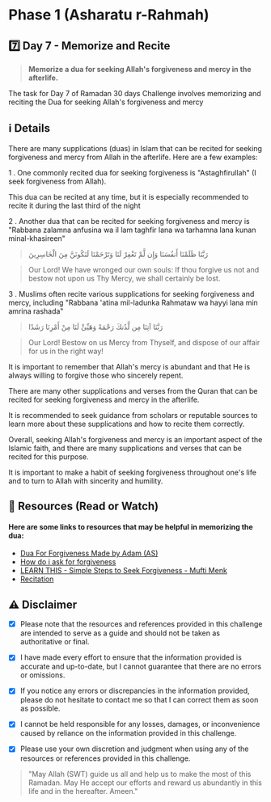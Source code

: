 # Phase 1 (Asharatu r-Rahmah)

## 7️⃣ Day 7 - Memorize and Recite

> **Memorize a dua for seeking Allah's forgiveness and mercy in the afterlife.**

The task for Day 7 of Ramadan 30 days Challenge involves memorizing and reciting the Dua for seeking Allah's forgiveness and mercy

## ℹ️ Details

There are many supplications (duas) in Islam that can be recited for seeking forgiveness and mercy from Allah in the afterlife. Here are a few examples:

1 . One commonly recited dua for seeking forgiveness is "Astaghfirullah" (I seek forgiveness from Allah).

This dua can be recited at any time, but it is especially recommended to recite it during the last third of the night

2 . Another dua that can be recited for seeking forgiveness and mercy is "Rabbana zalamna anfusina wa il lam taghfir lana wa tarhamna lana kunan minal-khasireen"

> رَبَّنَا ظَلَمْنَا أَنفُسَنَا وَإِن لَّمْ تَغْفِرْ لَنَا وَتَرْحَمْنَا لَنَكُونَنَّ مِنَ الْخَاسِرِينَ

> Our Lord! We have wronged our own souls: If thou forgive us not and bestow not upon us Thy Mercy, we shall certainly be lost.

3 . Muslims often recite various supplications for seeking forgiveness and mercy, including "Rabbana 'atina mil-ladunka Rahmataw wa hayyi lana min amrina rashada"

> رَبَّنَا آتِنَا مِن لَّدُنكَ رَحْمَةً وَهَيِّئْ لَنَا مِنْ أَمْرِنَا رَشَدًا

> Our Lord! Bestow on us Mercy from Thyself, and dispose of our affair for us in the right way!

It is important to remember that Allah's mercy is abundant and that He is always willing to forgive those who sincerely repent.

There are many other supplications and verses from the Quran that can be recited for seeking forgiveness and mercy in the afterlife. 

It is recommended to seek guidance from scholars or reputable sources to learn more about these supplications and how to recite them correctly.

Overall, seeking Allah's forgiveness and mercy is an important aspect of the Islamic faith, and there are many supplications and verses that can be recited for this purpose. 

It is important to make a habit of seeking forgiveness throughout one's life and to turn to Allah with sincerity and humility.

## 📒 Resources (Read or Watch) 
#### Here are some links to resources that may be helpful in memorizing the dua:

- [Dua For Forgiveness Made by Adam (AS)](https://www.duasrevival.com/supplications/forgiveness/dua-for-forgiveness-made-by-adam)
- [How do i ask for forgiveness](https://yaqeeninstitute.org/roohi-tahir/how-do-i-ask-allah-for-forgiveness)
- [LEARN THIS - Simple Steps to Seek Forgiveness - Mufti Menk](https://www.youtube.com/watch?v=dmm_JYWBMKc)
- [Recitation](https://www.youtube.com/watch?v=Q5vasJl3YM8)


## ⚠️ Disclaimer 

- [x] Please note that the resources and references provided in this challenge are intended to serve as a guide and should not be taken as authoritative or final. 

- [x] I have made every effort to ensure that the information provided is accurate and up-to-date, but I cannot guarantee that there are no errors or omissions.

- [x] If you notice any errors or discrepancies in the information provided, please do not hesitate to contact me so that I can correct them as soon as possible. 

- [x] I cannot be held responsible for any losses, damages, or inconvenience caused by reliance on the information provided in this challenge.

- [x] Please use your own discretion and judgment when using any of the resources or references provided in this challenge.

> "May Allah (SWT) guide us all and help us to make the most of this Ramadan.
> May He accept our efforts and reward us abundantly in this life and in the hereafter. Ameen."

